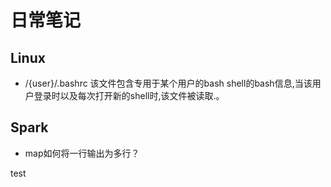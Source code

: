 # 日常笔记

## Linux

- /{user}/.bashrc 该文件包含专用于某个用户的bash shell的bash信息,当该用户登录时以及每次打开新的shell时,该文件被读取.。

  

## Spark

- map如何将一行输出为多行？

test
